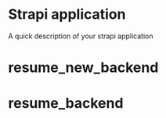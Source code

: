 # Strapi application

A quick description of your strapi application
# resume_new_backend
# resume_backend
